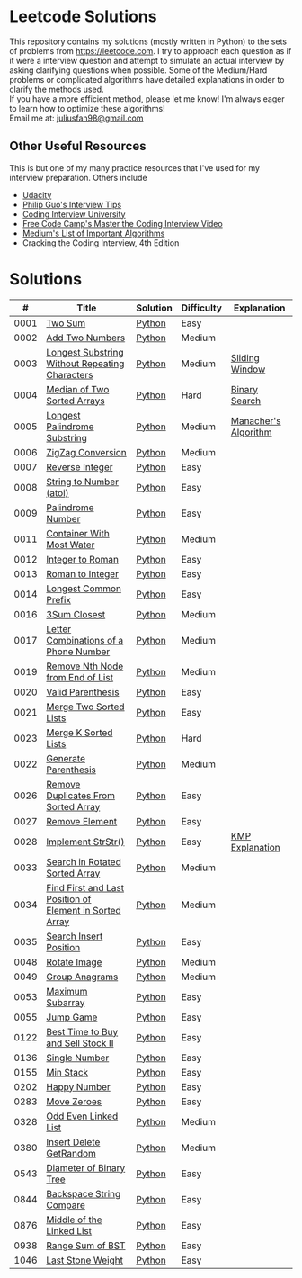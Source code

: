 ﻿# Leetcode Solutions
This repository contains my solutions (mostly written in Python) to the sets of problems from https://leetcode.com. I try to approach each question as if it were a interview question and attempt to simulate an actual interview by asking clarifying questions when possible. 
Some of the Medium/Hard problems or complicated algorithms have detailed explanations in order to clarify the methods used.   
If you have a more efficient method, please let me know! I'm always eager to learn how to optimize these algorithms!   
Email me at: juliusfan98@gmail.com

## Other Useful Resources 
This is but one of my many practice resources that I've used for my interview preparation. Others include
- [Udacity](https://classroom.udacity.com/courses/ud513/)
- [Philip Guo's Interview Tips](http://www.pgbovine.net/programming-interview-tips.htm)
- [Coding Interview University](https://github.com/jwasham/coding-interview-university)
- [Free Code Camp's Master the Coding Interview Video](https://www.youtube.com/watch?v=iAHQopLuZ4Q)
- [Medium's List of Important Algorithms](https://medium.com/@codingfreak/top-algorithms-data-structures-concepts-every-computer-science-student-should-know-e0549c67b4ac)
- Cracking the Coding Interview, 4th Edition

Solutions
========

| # | Title | Solution | Difficulty | Explanation |
|---| ----- | -------- | ---------- | ----------- | 
|0001|[Two Sum](https://leetcode.com/problems/two-sum/) | [Python](./Easy/0001_Two_Sum.py)|Easy||
|0002|[Add Two Numbers](https://leetcode.com/problems/add-two-numbers/) | [Python](./Medium/0002_Add_Two_Numbers.py)|Medium||
|0003|[Longest Substring Without Repeating Characters](https://leetcode.com/problems/longest-substring-without-repeating-characters/) | [Python](./Medium/0003_Longest_Substring_Without_Repeating_Characters.py)|Medium|[Sliding Window](https://www.youtube.com/watch?v=mtHelVTLKRQ)|
|0004|[Median of Two Sorted Arrays](https://leetcode.com/problems/median-of-two-sorted-arrays/) | [Python](./Hard/0004_Median_Of_Two_Sorted_Arrays.py)|Hard|[Binary Search](https://www.youtube.com/watch?v=LPFhl65R7ww)|
|0005|[Longest Palindrome Substring](https://leetcode.com/problems/longest-palindromic-substring/) | [Python](./Medium/0005_Longest_Palindrome_Substring.py)|Medium|[Manacher's Algorithm](https://www.youtube.com/watch?v=V-sEwsca1ak)|
|0006|[ZigZag Conversion](https://leetcode.com/problems/zigzag-conversion/) | [Python](./Medium/0006_ZigZag_Conversion.py)|Medium||
|0007|[Reverse Integer](https://leetcode.com/problems/reverse-integer/) | [Python](./Easy/0007_Reverse_Integer.py)|Easy||
|0008|[String to Number (atoi)](https://leetcode.com/problems/string-to-integer-atoi/) | [Python](./Medium/0008_String_To_Number.py)|Easy||
|0009|[Palindrome Number](https://leetcode.com/problems/palindrome-number/) | [Python](./Easy/0009_Palindrome_Number.py)|Easy||
|0011|[Container With Most Water](https://leetcode.com/problems/container-with-most-water/) | [Python](./Medium/0011_Container_With_Most_Water.py)|Medium||
|0012|[Integer to Roman](https://leetcode.com/problems/integer-to-roman/) | [Python](./Medium/0012_Integer_To_Roman.py)|Easy||
|0013|[Roman to Integer](https://leetcode.com/problems/roman-to-integer/) | [Python](./Easy/0013_Roman_To_Integer.py)|Easy||
|0014|[Longest Common Prefix](https://leetcode.com/problems/longest-common-prefix/) | [Python](./Easy/0014_Longest_Common_Prefix.py)|Easy||
|0016|[3Sum Closest](https://leetcode.com/problems/3sum-closest/) | [Python](./Medium/0016_3Sum_Closest.py)|Medium||
|0017|[Letter Combinations of a Phone Number](https://leetcode.com/problems/letter-combinations-of-a-phone-number/) | [Python](./Medium/0017_Letter_Combinations_Of_A_Phone_Number.py)|Medium||
|0019|[Remove Nth Node from End of List](https://leetcode.com/problems/remove-nth-node-from-end-of-list/) | [Python](./Medium/0019_Remove_Nth_Node_From_End_Of_List.py)|Medium||
|0020|[Valid Parenthesis](https://leetcode.com/problems/valid-parentheses/) | [Python](./Easy/0020_Valid_Parenthesis.py)|Easy||
|0021|[Merge Two Sorted Lists](https://leetcode.com/problems/merge-two-sorted-lists/) | [Python](./Easy/0021_Merge_Two_Sorted_Lists.py)|Easy||
|0023|[Merge K Sorted Lists](https://leetcode.com/problems/merge-k-sorted-lists/) | [Python](./Hard/0023_Merge_K_Sorted_Lists.py)|Hard||
|0022|[Generate Parenthesis](https://leetcode.com/problems/generate-parentheses/) | [Python](./Medium/0022_Generate_Parenthesis.py)|Medium||
|0026|[Remove Duplicates From Sorted Array](https://leetcode.com/problems/remove-duplicates-from-sorted-array/) | [Python](./Easy/0026_Remove_Duplicates_From_Sorted_Array.py)|Easy||
|0027|[Remove Element](https://leetcode.com/problems/remove-element/) | [Python](./Easy/0027_Remove_Element.py)|Easy||
|0028|[Implement StrStr()](https://leetcode.com/problems/implement-strstr/) | [Python](./Easy/0028_Implement_StrStr.py)|Easy|[KMP Explanation](https://www.youtube.com/watch?v=BXCEFAzhxGY&feature=emb_logo)|
|0033|[Search in Rotated Sorted Array](https://leetcode.com/problems/search-in-rotated-sorted-array/) | [Python](./Medium/0033_Search_In_Rotated_Sorted_Array.py)|Medium||
|0034|[Find First and Last Position of Element in Sorted Array](https://leetcode.com/problems/find-first-and-last-position-of-element-in-sorted-array/) | [Python](./Medium/0034_Find_First_and_Last_Position_of_Element_in_Sorted_Array.py)|Medium||
|0035|[Search Insert Position](https://leetcode.com/problems/search-insert-position/) | [Python](./Easy/0035_Search_Insert_Position.py)|Easy||
|0048|[Rotate Image](https://leetcode.com/problems/rotate-image/) | [Python](./Medium/0048_Rotate_Image.py)|Medium||
|0049|[Group Anagrams](https://leetcode.com/problems/group-anagrams/) | [Python](./Medium/0049_Group_Anagrams.py)|Medium||
|0053|[Maximum Subarray](https://leetcode.com/problems/maximum-subarray/) | [Python](./Easy/0053_Maximum_Subarray.py)|Easy||
|0055|[Jump Game](https://leetcode.com/problems/jump-game/) | [Python](./Medium/0055_Jump_Game.py)|Easy||
|0122|[Best Time to Buy and Sell Stock II](https://leetcode.com/problems/best-time-to-buy-and-sell-stock-ii/) | [Python](./Easy/0122_Best_Time_Stock_II.py)|Easy||
|0136|[Single Number](https://leetcode.com/problems/single-number/) | [Python](./Easy/0136_Single_Number.py)|Easy||
|0155|[Min Stack](https://leetcode.com/problems/min-stack/) | [Python](./Easy/0155_Min_Stack.py)|Easy||
|0202|[Happy Number](https://leetcode.com/problems/happy-number/) | [Python](./Easy/0202_Happy_Number.py)|Easy||
|0283|[Move Zeroes](https://leetcode.com/problems/move-zeroes/) | [Python](./Easy/0283_Move_Zeroes.py)|Easy||
|0328|[Odd Even Linked List](https://leetcode.com/problems/odd-even-linked-list/) | [Python](./Medium/0328_Odd_Even_Linked_List.py)|Medium||
|0380|[Insert Delete GetRandom](https://leetcode.com/problems/insert-delete-getrandom-o1/) | [Python](./Medium/0380_Insert_Delete_GetRandom.py)|Medium||
|0543|[Diameter of Binary Tree](https://leetcode.com/problems/diameter-of-binary-tree/) | [Python](./Easy/0543_Diameter_Of_Binary_Tree.py)|Easy||
|0844|[Backspace String Compare](https://leetcode.com/problems/backspace-string-compare/) | [Python](./Easy/0844_Backspace_String_Compare.py)|Easy||
|0876|[Middle of the Linked List](https://leetcode.com/problems/middle-of-the-linked-list/) | [Python](./Easy/0876_Middle_Of_Linked_List.py)|Easy||
|0938|[Range Sum of BST](https://leetcode.com/problems/range-sum-of-bst/) | [Python](./Easy/0938_Range_Sum_Of_BST.py)|Easy||
|1046|[Last Stone Weight](https://leetcode.com/problems/last-stone-weight/) | [Python](./Easy/1046_Last_Stone_Weight.py)|Easy||
